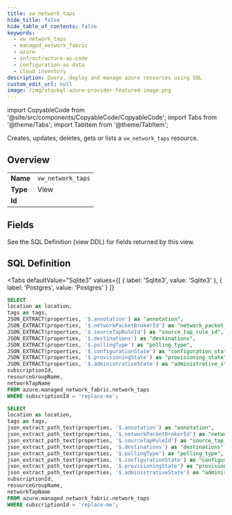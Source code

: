 ```yaml
--- 
title: vw_network_taps
hide_title: false
hide_table_of_contents: false
keywords:
  - vw_network_taps
  - managed_network_fabric
  - azure
  - infrastructure-as-code
  - configuration-as-data
  - cloud inventory
description: Query, deploy and manage azure resources using SQL
custom_edit_url: null
image: /img/stackql-azure-provider-featured-image.png
---
```


import CopyableCode from '@site/src/components/CopyableCode/CopyableCode';
import Tabs from '@theme/Tabs';
import TabItem from '@theme/TabItem';

Creates, updates, deletes, gets or lists a <code>vw_network_taps</code> resource.

## Overview
<table><tbody>
<tr><td><b>Name</b></td><td><code>vw_network_taps</code></td></tr>
<tr><td><b>Type</b></td><td>View</td></tr>
<tr><td><b>Id</b></td><td><CopyableCode code="azure.managed_network_fabric.vw_network_taps" /></td></tr>
</tbody></table>

## Fields

See the SQL Definition (view DDL) for fields returned by this view.

## SQL Definition

<Tabs
defaultValue="Sqlite3"
values={[
{ label: 'Sqlite3', value: 'Sqlite3' },
{ label: 'Postgres', value: 'Postgres' }
]}
>
<TabItem value="Sqlite3">

```sql
SELECT
location as location,
tags as tags,
JSON_EXTRACT(properties, '$.annotation') as "annotation",
JSON_EXTRACT(properties, '$.networkPacketBrokerId') as "network_packet_broker_id",
JSON_EXTRACT(properties, '$.sourceTapRuleId') as "source_tap_rule_id",
JSON_EXTRACT(properties, '$.destinations') as "destinations",
JSON_EXTRACT(properties, '$.pollingType') as "polling_type",
JSON_EXTRACT(properties, '$.configurationState') as "configuration_state",
JSON_EXTRACT(properties, '$.provisioningState') as "provisioning_state",
JSON_EXTRACT(properties, '$.administrativeState') as "administrative_state",
subscriptionId,
resourceGroupName,
networkTapName
FROM azure.managed_network_fabric.network_taps
WHERE subscriptionId = 'replace-me';
```

</TabItem>
<TabItem value="Postgres">

```sql
SELECT
location as location,
tags as tags,
json_extract_path_text(properties, '$.annotation') as "annotation",
json_extract_path_text(properties, '$.networkPacketBrokerId') as "network_packet_broker_id",
json_extract_path_text(properties, '$.sourceTapRuleId') as "source_tap_rule_id",
json_extract_path_text(properties, '$.destinations') as "destinations",
json_extract_path_text(properties, '$.pollingType') as "polling_type",
json_extract_path_text(properties, '$.configurationState') as "configuration_state",
json_extract_path_text(properties, '$.provisioningState') as "provisioning_state",
json_extract_path_text(properties, '$.administrativeState') as "administrative_state",
subscriptionId,
resourceGroupName,
networkTapName
FROM azure.managed_network_fabric.network_taps
WHERE subscriptionId = 'replace-me';
```

</TabItem>
</Tabs>
